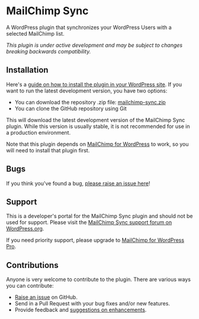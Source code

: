 MailChimp Sync
==============

A WordPress plugin that synchronizes your WordPress Users with a selected MailChimp list. 

_This plugin is under active development and may be subject to changes breaking backwards compatibility._

Installation
------------

Here's a [guide on how to install the plugin in your WordPress site](https://wordpress.org/plugins/mailchimp-sync/installation/).
If you want to run the latest development version, you have two options:

* You can download the repository .zip file: [mailchimp-sync.zip](https://github.com/ibericode/mailchimp-sync/archive/master.zip)
* You can clone the GitHub repository using Git

This will download the latest development version of the MailChimp Sync plugin. While this version is usually stable,
it is not recommended for use in a production environment.

Note that this plugin depends on [MailChimp for WordPress](https://mc4wp.com/) to work, so you will need to install that plugin first.


Bugs
----
If you think you've found a bug, [please raise an issue here](https://github.com/ibericode/mailchimp-sync/issues?state=open)!

Support
-------
This is a developer's portal for the MailChimp Sync plugin and should not be used for support. Please visit the
[MailChimp Sync support forum on WordPress.org](https://wordpress.org/support/plugin/mailchimp-sync).

If you need priority support, please upgrade to [MailChimp for WordPress Pro](https://mc4wp.com/).

Contributions
-------------
Anyone is very welcome to contribute to the plugin. There are various ways you can contribute:

* [Raise an issue](https://github.com/ibericode/mailchimp-sync/issues) on GitHub.
* Send in a Pull Request with your bug fixes and/or new features.
* Provide feedback and [suggestions on enhancements](https://github.com/ibericode/mailchimp-sync/issues?direction=desc&labels=Enhancement&page=1&sort=created&state=open).